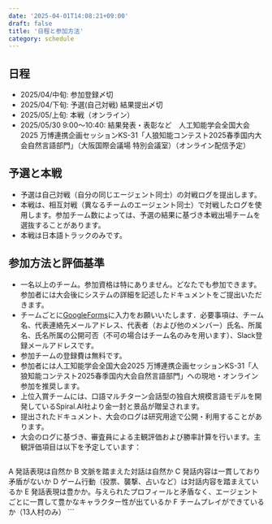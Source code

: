 ```yaml
---
date: '2025-04-01T14:08:21+09:00'
draft: false
title: '日程と参加方法'
category: schedule
---
```



## 日程
- 2025/04/中旬:   参加登録〆切
- 2025/04/下旬:    予選(自己対戦) 結果提出〆切
- 2025/05/上旬:   本戦（オンライン）
- 2025/05/30 9:00～10:40:   結果発表・表彰など　人工知能学会全国大会2025 万博連携企画セッションKS-31「人狼知能コンテスト2025春季国内大会自然言語部門」（大阪国際会議場 特別会議室）（オンライン配信予定）

## 予選と本戦
- 予選は自己対戦（自分の同じエージェント同士）の対戦ログを提出します。
- 本戦は、相互対戦（異なるチームのエージェント同士）で対戦したログを使用します。参加チーム数によっては、予選の結果に基づき本戦出場チームを選抜することがあります。
- 本戦は日本語トラックのみです。

## 参加方法と評価基準
- 一名以上のチーム。参加資格は特にありません。どなたでも参加できます。参加者には大会後にシステムの詳細を記述したドキュメントをご提出いただきます。
- チームごとに[GoogleForms](https://docs.google.com/forms/d/e/1FAIpQLSfmxdM1Op5jM5dIi3ViElr6O3_JwQ5GnbWu7_FJSX7lxeOqBg/viewform?usp=dialog)に入力をお願いいたします．必要事項は、チーム名、代表連絡先メールアドレス、代表者（および他のメンバー）氏名、所属名、氏名所属の公開可否（不可の場合はチーム名のみを用います）、Slack登録メールアドレスです。
- 参加チームの登録費は無料です。
- 参加者には人工知能学会全国大会2025 万博連携企画セッションKS-31「人狼知能コンテスト2025春季国内大会自然言語部門」への現地・オンライン参加を推奨します。
- 上位入賞チームには、口語マルチターン会話型の独自大規模言語モデルを開発しているSpiral.AI社より金一封と景品が贈呈されます。
- 提出されたドキュメント、大会のログは研究用途で公開・利用することがあります。
- 大会のログに基づき、審査員による主観評価および勝率計算を行います。主観評価項目は以下を予定しています：
    ```
A 発話表現は自然か
B 文脈を踏まえた対話は自然か
C 発話内容は一貫しており矛盾がないか
D ゲーム行動（投票、襲撃、占いなど）は対話内容を踏まえているか
E 発話表現は豊かか。与えられたプロフィールと矛盾なく、エージェントごとに一貫して豊かなキャラクター性が出ているか
F チームプレイができているか（13人村のみ）    ```
